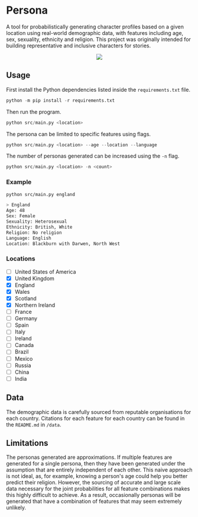 # Persona

A tool for probabilistically generating character profiles based on a given location using real-world demographic data, with features including age, sex, sexuality, ethnicity and religion. This project was originally intended for building representative and inclusive characters for stories.

<p align="center">
	<img src="https://user-images.githubusercontent.com/41476809/200411754-969a4cc5-12de-4d3d-9189-bd258270cfc6.png">
</p>

## Usage

First install the Python dependencies listed inside the `requirements.txt` file.

```py
python -m pip install -r requirements.txt
```

Then run the program.

```py
python src/main.py <location>
```

The persona can be limited to specific features using flags.

```py
python src/main.py <location> --age --location --language
```

The number of personas generated can be increased using the `-n` flag.

```py
python src/main.py <location> -n <count>
```

### Example

```bash
python src/main.py england

> England
Age: 48
Sex: Female
Sexuality: Heterosexual
Ethnicity: British, White
Religion: No religion
Language: English
Location: Blackburn with Darwen, North West
```

### Locations

- [ ] United States of America
- [x] United Kingdom
- [x] England
- [x] Wales
- [x] Scotland
- [x] Northern Ireland
- [ ] France
- [ ] Germany
- [ ] Spain
- [ ] Italy
- [ ] Ireland
- [ ] Canada
- [ ] Brazil
- [ ] Mexico
- [ ] Russia
- [ ] China
- [ ] India

## Data

The demographic data is carefully sourced from reputable organisations for each country. Citations for each feature for each country can be found in the `README.md` in `/data`.

## Limitations

The personas generated are approximations. If multiple features are generated for a single persona, then they have been generated under the assumption that are entirely independent of each other. This naive approach is not ideal, as, for example, knowing a person's age could help you better predict their religion. However, the sourcing of accurate and large scale data necessary for the joint probabilities for all feature combinations makes this highly difficult to achieve. As a result, occasionally personas will be generated that have a combination of features that may seem extremely unlikely.
